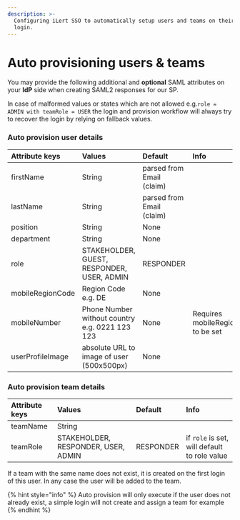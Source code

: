 ```yaml
---
description: >-
  Configuring iLert SSO to automatically setup users and teams on their first
  login.
---
```


# Auto provisioning users & teams

You may provide the following additional and **optional** SAML attributes on your **IdP** side when creating SAML2 responses for our SP.

In case of malformed values or states which are not allowed e.g.`role = ADMIN with teamRole = USER` the login and provision workflow will always try to recover the login by relying on fallback values.

### Auto provision user details

| Attribute keys | Values | Default | Info |
| :--- | :--- | :--- | :--- |
| firstName | String | parsed from Email \(claim\) |  |
| lastName | String | parsed from Email \(claim\) |  |
| position | String | None |  |
| department | String | None |  |
| role | STAKEHOLDER, GUEST, RESPONDER, USER, ADMIN | RESPONDER |  |
| mobileRegionCode | Region Code e.g. DE | None |  |
| mobileNumber | Phone Number without country e.g. 0221 123 123 | None | Requires mobileRegionCode to be set |
| userProfileImage | absolute URL to image of user \(500x500px\) | None |  |

### Auto provision team details

| Attribute keys | Values | Default | Info |
| :--- | :--- | :--- | :--- |
| teamName | String |  |  |
| teamRole | STAKEHOLDER, RESPONDER, USER, ADMIN | RESPONDER  | if `role` is set, will default to role value |

If a team with the same name does not exist, it is created on the first login of this user. In any case the user will be added to the team.

{% hint style="info" %}
Auto provision will only execute if the user does not already exist, a simple login will not create and assign a team for example
{% endhint %}

